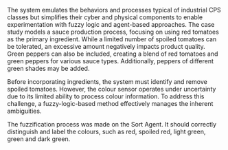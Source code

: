 The system emulates the behaviors and processes typical of industrial CPS classes but simplifies their cyber and physical components to enable experimentation with fuzzy logic and agent-based approaches. The case study models a sauce production process, focusing on using red tomatoes as the primary ingredient. While a limited number of spoiled tomatoes can be tolerated, an excessive amount negatively impacts product quality. Green peppers can also be included, creating a blend of red tomatoes and green peppers for various sauce types. Additionally, peppers of different green shades may be added.

Before incorporating ingredients, the system must identify and remove spoiled tomatoes. However, the colour sensor operates under uncertainty due to its limited ability to process colour information. To address this challenge, a fuzzy-logic-based method effectively manages the inherent ambiguities.

The fuzzification process was made on the Sort Agent. It should correctly distinguish and label the colours, such as red, spoiled red, light green, green and dark green.

